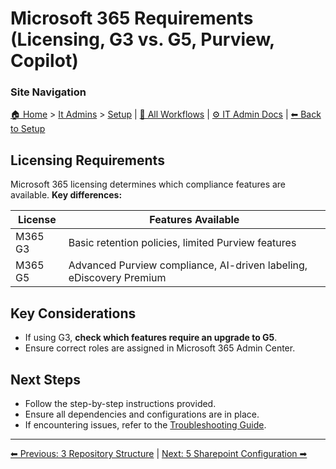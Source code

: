 <!-- description: Documentation about Microsoft 365 Requirements (Licensing, G3 vs. G5, Purview, Copilot) for Your Organization. -->

# Microsoft 365 Requirements (Licensing, G3 vs. G5, Purview, Copilot)

### Site Navigation
[🏠 Home](../../README.md) > [It Admins](../README.md) > [Setup](README.md) | [📂 All Workflows](../../users/users.md) | [⚙ IT Admin Docs](../../it-admins/README.md) | [⬅ Back to Setup](README.md)

## Licensing Requirements
Microsoft 365 licensing determines which compliance features are available. **Key differences:**

| License | Features Available |
|---------|--------------------|
| M365 G3 | Basic retention policies, limited Purview features |
| M365 G5 | Advanced Purview compliance, AI-driven labeling, eDiscovery Premium |

## Key Considerations
- If using G3, **check which features require an upgrade to G5**.
- Ensure correct roles are assigned in Microsoft 365 Admin Center.

## Next Steps
- Follow the step-by-step instructions provided.
- Ensure all dependencies and configurations are in place.
- If encountering issues, refer to the [Troubleshooting Guide](10-troubleshooting.md).

---

[⬅ Previous: 3 Repository Structure](3-repository-structure.md) | [Next: 5 Sharepoint Configuration ➡](5-sharepoint-configuration.md)